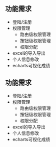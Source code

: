 ## 功能需求

- 登陆/注册
- 权限管理
  - 路由级权限管理
  - 按钮级权限管理
  - 权限分配
- excel的导入导出
- 个人信息修改
- echarts可视化成绩
## 功能需求

- 登陆/注册
- 权限管理
  - 路由级权限管理
  - 按钮级权限管理
  - 权限分配
- excel的导入导出
- 个人信息修改
- echarts可视化成绩
